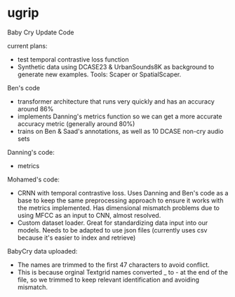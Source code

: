 # ugrip
Baby Cry Update Code

current plans:
- test temporal contrastive loss function
- Synthetic data using DCASE23 & UrbanSounds8K as background to generate new examples. Tools: Scaper or SpatialScaper.

Ben's code
- transformer architecture that runs very quickly and has an accuracy around 86%
- implements Danning's metrics function so we can get a more accurate accuracy metric (generally around 80%)
- trains on Ben & Saad's annotations, as well as 10 DCASE non-cry audio sets

Danning's code:
- metrics

Mohamed's code:
- CRNN with temporal contrastive loss. Uses Danning and Ben's code as a base to keep the same preprocessing approach to ensure it works with the metrics implemented. Has dimensional mismatch problems due to using MFCC as an input to CNN, almost resolved.
- Custom dataset loader. Great for standardizing data input into our models. Needs to be adapted to use json files (currently uses csv because it's easier to index and retrieve)

BabyCry data uploaded:
- The names are trimmed to the first 47 characters to avoid conflict.
- This is because orginal Textgrid names converted _ to - at the end of the file, so we trimmed to keep relevant identification and avoiding mismatch.
